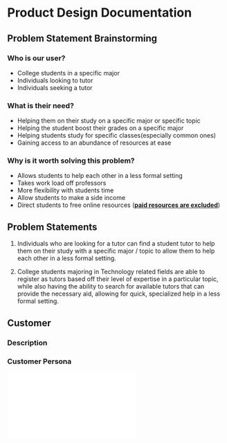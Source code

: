 # Product Design Documentation


## Problem Statement Brainstorming

### Who is our user?
- College students in a specific major
- Individuals looking to tutor
- Individuals seeking a tutor

### What is their need?
- Helping them on their study on a specific major or specific topic
- Helping the student boost their grades on a specific major
- Helping students study for specific classes(especially common ones)
- Gaining access to an abundance of resources at ease 

### Why is it worth solving this problem?
- Allows students to help each other in a less formal setting
- Takes work load off professors
- More flexibility with students time
- Allow students to make a side income
- Direct students to free online resources (<u>__paid resources are excluded__</u>)

## Problem Statements
1. Individuals who are looking for a tutor can find a student tutor to help them on their study with a specific major / topic to allow them to help each other in a less formal setting.

2. College students majoring in Technology related fields are able to register as tutors based off their level of expertise in a particular topic, while also having the ability to search for available tutors that can provide the necessary aid, allowing for quick, specialized help in a less formal setting.


## Customer

### Description

### Customer Persona
![Customer Persona](persona.md)
